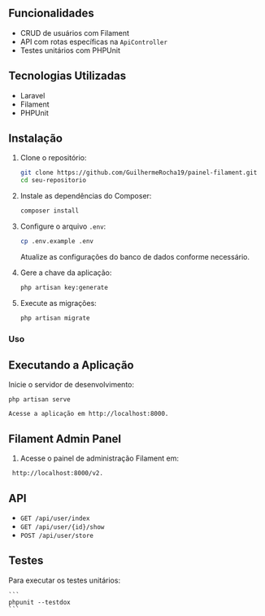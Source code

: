 ## Funcionalidades

-   CRUD de usuários com Filament
-   API com rotas específicas na `ApiController`
-   Testes unitários com PHPUnit

## Tecnologias Utilizadas

-   Laravel
-   Filament
-   PHPUnit

## Instalação

1. Clone o repositório:

    ```bash
    git clone https://github.com/GuilhermeRocha19/painel-filament.git
    cd seu-repositorio
    ```

2. Instale as dependências do Composer:

    ```bash
    composer install
    ```

3. Configure o arquivo `.env`:

    ```bash
    cp .env.example .env
    ```

    Atualize as configurações do banco de dados conforme necessário.

4. Gere a chave da aplicação:

    ```bash
    php artisan key:generate
    ```

5. Execute as migrações:

    ```bash
    php artisan migrate
    ```

### Uso

## Executando a Aplicação

Inicie o servidor de desenvolvimento:

```
php artisan serve

Acesse a aplicação em http://localhost:8000.
```

## Filament Admin Panel

1. Acesse o painel de administração Filament em:

```
 http://localhost:8000/v2.
```

## API

- `GET /api/user/index`
- `GET /api/user/{id}/show`
- `POST /api/user/store`

## Testes
Para executar os testes unitários:

    ```
    phpunit --testdox
    ```

